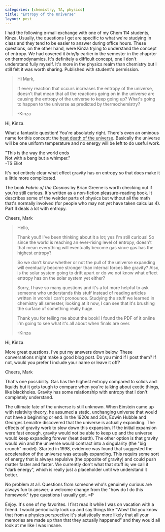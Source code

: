 ```yaml
---
categories: [chemistry, TA, physics]
title: "Entropy of the Universe"
layout: post
---
```


I had the following e-mail exchange with one of my Chem 114 students,
Kinza. Usually, the questions I get are specific to what we're
studying in class and they tend to be easier to answer during office
hours. These questions, on the other hand, were Kinza trying to
understand the concept of entropy. We had covered it *briefly* earlier
in the semester in the chaprter on thermodynamics. It's definitely a
difficult concept, one I don't understand fully myself. It's more in
the physics realm than chemistry but I still felt it was worth
sharing. Published with student's permission.

<blockquote>
  <p>
    Hi Mark,
  </p>
  <p>
    If every reaction that occurs increases the entropy of the
    universe, doesn't that mean that all the reactions going on in the
    universe are causing the entropy of the universe to keep going up?
    What's going to happen to the universe as predicted by
    thermochemistry?
  </p>
  <p>
    -Kinza
  </p>
</blockquote>

<!-- more -->

Hi, Kinza.

What a fantastic question! You're absolutely right. There's even an
ominous name for this concept: the [heat death of the
universe](https://en.wikipedia.org/wiki/Heat_death_of_the_universe). Basically the universe will be one uniform temperature and
no energy will be left to do useful work.

"This is the way the world ends <br />
Not with a bang but a whimper." <br />
-TS Eliot

It's not entirely clear what effect gravity has on entropy so that does make it a little more complicated.

The book *Fabric of the Cosmos* by Brian Greene is worth checking out if you're still curious. It's written as a non-fiction pleasure-reading book. It describes some of the weirder parts of physics but without all the math that's normally involved (for people who may not yet have taken calculus 4). Part II deals a lot with entropy.

Cheers,
Mark

<blockquote>
  <p>
  Hello,
  </p>
  <p>
    Thank you!! I've been thinking about it a lot; yes I'm still
    curious! So since the world is reaching an ever-rising level of
    entropy, doesn't that mean everything will eventually become gas
    since gas has the highest entropy?
  </p>
  <p>
    So we don't know whether or not the pull of the universe expanding
    will eventually become stronger than internal forces like gravity?
    Also, is the solar system going to drift apart or do we not know
    what effect entropy has on the solar system yet either?
   </p>
  <p>
    Sorry, I have so many questions and it's a lot more helpful to ask
    someone who understands this stuff instead of reading articles
    written in words I can't pronounce. Studying the stuff we learned
    in chemistry all semester, looking at it now, I can see that it's
    brushing the surface of something really huge.
  </p>
  <p>
    Thank you for telling me about the book! I found the PDF of it
    online I'm going to see what it's all about when finals are over.
  </p>
  <p>
    -Kinza
  </p>
</blockquote>

Hi, Kinza.

More great questions. I've put my answers down below. These
conversations might make a good blog post. Do you mind if I post them?
If not, would you prefer I include your name or leave it off?

Cheers,
Mark

That's one possibility. Gas has the highest entropy compared to solids
and liquids but it gets tough to compare when you're talking about
exotic things, like blackholes. Gravity has some relationship with
entropy that I don't completely understand.

The ultimate fate of the universe is still unknown. When Einstein came
up with relativity theory, he assumed a static, unchanging universe that
would not have a beginning or end. In the 1920s and 30s, Edwin Hubble
and Georges Lemaître discovered that the universe is actually expanding.
The effects of gravity work to slow down this expansion. If the initial
expansion were fast enough, gravity would not be able to keep up and the
universe would keep expanding forever (heat death). The other option is
that gravity would win and the universe would contract into a
singularity (the "big crunch" model). Started in 1998, evidence was
found that suggested the acceleration of the universe was actually
expanding. This requirs some sort of energy that is always repulsive
(the opposite of gravity) and could push matter faster and faster. We
currently don't what that stuff is; we call it "dark energy", which is
really just a placeholder until we understand it better.

No problem at all. Questions from someone who's genuinely curious are
always fun to answer; a welcome change from the "how do I do this
homework" type questions I usually get. =P

Enjoy. It's one of my favorites. I first read it while I was on vacation
with a friend. I would periodically look up and say things like "Wow!
Did you know that from a physics perspective it's statistically more
likely that all your memories are made up than that they actually
happened" and they would all look at me like I was insane.
